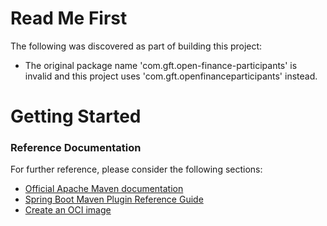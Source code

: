 # Read Me First
The following was discovered as part of building this project:

* The original package name 'com.gft.open-finance-participants' is invalid and this project uses 'com.gft.openfinanceparticipants' instead.

# Getting Started

### Reference Documentation
For further reference, please consider the following sections:

* [Official Apache Maven documentation](https://maven.apache.org/guides/index.html)
* [Spring Boot Maven Plugin Reference Guide](https://docs.spring.io/spring-boot/docs/3.0.2/maven-plugin/reference/html/)
* [Create an OCI image](https://docs.spring.io/spring-boot/docs/3.0.2/maven-plugin/reference/html/#build-image)

